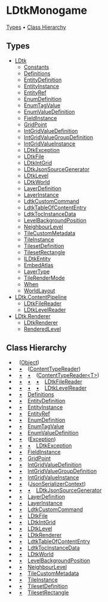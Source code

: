 # LDtkMonogame

[Types](#types) &#x2022; [Class Hierarchy](#class-hierarchy)

## Types

* [LDtk](LDtk/README.md)
  * [Constants](LDtk/Constants/README.md)
  * [Definitions](LDtk/Definitions/README.md)
  * [EntityDefinition](LDtk/EntityDefinition/README.md)
  * [EntityInstance](LDtk/EntityInstance/README.md)
  * [EntityRef](LDtk/EntityRef/README.md)
  * [EnumDefinition](LDtk/EnumDefinition/README.md)
  * [EnumTagValue](LDtk/EnumTagValue/README.md)
  * [EnumValueDefinition](LDtk/EnumValueDefinition/README.md)
  * [FieldInstance](LDtk/FieldInstance/README.md)
  * [GridPoint](LDtk/GridPoint/README.md)
  * [IntGridValueDefinition](LDtk/IntGridValueDefinition/README.md)
  * [IntGridValueGroupDefinition](LDtk/IntGridValueGroupDefinition/README.md)
  * [IntGridValueInstance](LDtk/IntGridValueInstance/README.md)
  * [LDtkException](LDtk/LDtkException/README.md)
  * [LDtkFile](LDtk/LDtkFile/README.md)
  * [LDtkIntGrid](LDtk/LDtkIntGrid/README.md)
  * [LDtkJsonSourceGenerator](LDtk/LDtkJsonSourceGenerator/README.md)
  * [LDtkLevel](LDtk/LDtkLevel/README.md)
  * [LDtkWorld](LDtk/LDtkWorld/README.md)
  * [LayerDefinition](LDtk/LayerDefinition/README.md)
  * [LayerInstance](LDtk/LayerInstance/README.md)
  * [LdtkCustomCommand](LDtk/LdtkCustomCommand/README.md)
  * [LdtkTableOfContentEntry](LDtk/LdtkTableOfContentEntry/README.md)
  * [LdtkTocInstanceData](LDtk/LdtkTocInstanceData/README.md)
  * [LevelBackgroundPosition](LDtk/LevelBackgroundPosition/README.md)
  * [NeighbourLevel](LDtk/NeighbourLevel/README.md)
  * [TileCustomMetadata](LDtk/TileCustomMetadata/README.md)
  * [TileInstance](LDtk/TileInstance/README.md)
  * [TilesetDefinition](LDtk/TilesetDefinition/README.md)
  * [TilesetRectangle](LDtk/TilesetRectangle/README.md)
  * [ILDtkEntity](LDtk/ILDtkEntity/README.md)
  * [EmbedAtlas](LDtk/EmbedAtlas/README.md)
  * [LayerType](LDtk/LayerType/README.md)
  * [TileRenderMode](LDtk/TileRenderMode/README.md)
  * [When](LDtk/When/README.md)
  * [WorldLayout](LDtk/WorldLayout/README.md)
* [LDtk.ContentPipeline](LDtk/ContentPipeline/README.md)
  * [LDtkFileReader](LDtk/ContentPipeline/LDtkFileReader/README.md)
  * [LDtkLevelReader](LDtk/ContentPipeline/LDtkLevelReader/README.md)
* [LDtk.Renderer](LDtk/Renderer/README.md)
  * [LDtkRenderer](LDtk/Renderer/LDtkRenderer/README.md)
  * [RenderedLevel](LDtk/Renderer/RenderedLevel/README.md)

## Class Hierarchy

* &ensp; \([Object](https://docs.microsoft.com/en-us/dotnet/api/system.object)\)<a id="class-hierarchy-System_Object"></a>
* &ensp; [&bull;](#class-hierarchy-System_Object "Object") &ensp; \([ContentTypeReader](https://docs.microsoft.com/en-us/dotnet/api/microsoft.xna.framework.content.contenttypereader)\)<a id="class-hierarchy-Microsoft_Xna_Framework_Content_ContentTypeReader"></a>
* &ensp; [&bull;](#class-hierarchy-System_Object "Object") &ensp; [&bull;](#class-hierarchy-Microsoft_Xna_Framework_Content_ContentTypeReader "ContentTypeReader") &ensp; \([ContentTypeReader\<T\>](https://docs.microsoft.com/en-us/dotnet/api/microsoft.xna.framework.content.contenttypereader-1)\)<a id="class-hierarchy-Microsoft_Xna_Framework_Content_ContentTypeReader_1"></a>
* &ensp; [&bull;](#class-hierarchy-System_Object "Object") &ensp; [&bull;](#class-hierarchy-Microsoft_Xna_Framework_Content_ContentTypeReader "ContentTypeReader") &ensp; [&bull;](#class-hierarchy-Microsoft_Xna_Framework_Content_ContentTypeReader_1 "ContentTypeReader<T>") &ensp; [LDtkFileReader](LDtk/ContentPipeline/LDtkFileReader/README.md)<a id="class-hierarchy-LDtk_ContentPipeline_LDtkFileReader"></a>
* &ensp; [&bull;](#class-hierarchy-System_Object "Object") &ensp; [&bull;](#class-hierarchy-Microsoft_Xna_Framework_Content_ContentTypeReader "ContentTypeReader") &ensp; [&bull;](#class-hierarchy-Microsoft_Xna_Framework_Content_ContentTypeReader_1 "ContentTypeReader<T>") &ensp; [LDtkLevelReader](LDtk/ContentPipeline/LDtkLevelReader/README.md)<a id="class-hierarchy-LDtk_ContentPipeline_LDtkLevelReader"></a>
* &ensp; [&bull;](#class-hierarchy-System_Object "Object") &ensp; [Definitions](LDtk/Definitions/README.md)<a id="class-hierarchy-LDtk_Definitions"></a>
* &ensp; [&bull;](#class-hierarchy-System_Object "Object") &ensp; [EntityDefinition](LDtk/EntityDefinition/README.md)<a id="class-hierarchy-LDtk_EntityDefinition"></a>
* &ensp; [&bull;](#class-hierarchy-System_Object "Object") &ensp; [EntityInstance](LDtk/EntityInstance/README.md)<a id="class-hierarchy-LDtk_EntityInstance"></a>
* &ensp; [&bull;](#class-hierarchy-System_Object "Object") &ensp; [EntityRef](LDtk/EntityRef/README.md)<a id="class-hierarchy-LDtk_EntityRef"></a>
* &ensp; [&bull;](#class-hierarchy-System_Object "Object") &ensp; [EnumDefinition](LDtk/EnumDefinition/README.md)<a id="class-hierarchy-LDtk_EnumDefinition"></a>
* &ensp; [&bull;](#class-hierarchy-System_Object "Object") &ensp; [EnumTagValue](LDtk/EnumTagValue/README.md)<a id="class-hierarchy-LDtk_EnumTagValue"></a>
* &ensp; [&bull;](#class-hierarchy-System_Object "Object") &ensp; [EnumValueDefinition](LDtk/EnumValueDefinition/README.md)<a id="class-hierarchy-LDtk_EnumValueDefinition"></a>
* &ensp; [&bull;](#class-hierarchy-System_Object "Object") &ensp; \([Exception](https://docs.microsoft.com/en-us/dotnet/api/system.exception)\)<a id="class-hierarchy-System_Exception"></a>
* &ensp; [&bull;](#class-hierarchy-System_Object "Object") &ensp; [&bull;](#class-hierarchy-System_Exception "Exception") &ensp; [LDtkException](LDtk/LDtkException/README.md)<a id="class-hierarchy-LDtk_LDtkException"></a>
* &ensp; [&bull;](#class-hierarchy-System_Object "Object") &ensp; [FieldInstance](LDtk/FieldInstance/README.md)<a id="class-hierarchy-LDtk_FieldInstance"></a>
* &ensp; [&bull;](#class-hierarchy-System_Object "Object") &ensp; [GridPoint](LDtk/GridPoint/README.md)<a id="class-hierarchy-LDtk_GridPoint"></a>
* &ensp; [&bull;](#class-hierarchy-System_Object "Object") &ensp; [IntGridValueDefinition](LDtk/IntGridValueDefinition/README.md)<a id="class-hierarchy-LDtk_IntGridValueDefinition"></a>
* &ensp; [&bull;](#class-hierarchy-System_Object "Object") &ensp; [IntGridValueGroupDefinition](LDtk/IntGridValueGroupDefinition/README.md)<a id="class-hierarchy-LDtk_IntGridValueGroupDefinition"></a>
* &ensp; [&bull;](#class-hierarchy-System_Object "Object") &ensp; [IntGridValueInstance](LDtk/IntGridValueInstance/README.md)<a id="class-hierarchy-LDtk_IntGridValueInstance"></a>
* &ensp; [&bull;](#class-hierarchy-System_Object "Object") &ensp; \([JsonSerializerContext](https://docs.microsoft.com/en-us/dotnet/api/system.text.json.serialization.jsonserializercontext)\)<a id="class-hierarchy-System_Text_Json_Serialization_JsonSerializerContext"></a>
* &ensp; [&bull;](#class-hierarchy-System_Object "Object") &ensp; [&bull;](#class-hierarchy-System_Text_Json_Serialization_JsonSerializerContext "JsonSerializerContext") &ensp; [LDtkJsonSourceGenerator](LDtk/LDtkJsonSourceGenerator/README.md)<a id="class-hierarchy-LDtk_LDtkJsonSourceGenerator"></a>
* &ensp; [&bull;](#class-hierarchy-System_Object "Object") &ensp; [LayerDefinition](LDtk/LayerDefinition/README.md)<a id="class-hierarchy-LDtk_LayerDefinition"></a>
* &ensp; [&bull;](#class-hierarchy-System_Object "Object") &ensp; [LayerInstance](LDtk/LayerInstance/README.md)<a id="class-hierarchy-LDtk_LayerInstance"></a>
* &ensp; [&bull;](#class-hierarchy-System_Object "Object") &ensp; [LdtkCustomCommand](LDtk/LdtkCustomCommand/README.md)<a id="class-hierarchy-LDtk_LdtkCustomCommand"></a>
* &ensp; [&bull;](#class-hierarchy-System_Object "Object") &ensp; [LDtkFile](LDtk/LDtkFile/README.md)<a id="class-hierarchy-LDtk_LDtkFile"></a>
* &ensp; [&bull;](#class-hierarchy-System_Object "Object") &ensp; [LDtkIntGrid](LDtk/LDtkIntGrid/README.md)<a id="class-hierarchy-LDtk_LDtkIntGrid"></a>
* &ensp; [&bull;](#class-hierarchy-System_Object "Object") &ensp; [LDtkLevel](LDtk/LDtkLevel/README.md)<a id="class-hierarchy-LDtk_LDtkLevel"></a>
* &ensp; [&bull;](#class-hierarchy-System_Object "Object") &ensp; [LDtkRenderer](LDtk/Renderer/LDtkRenderer/README.md)<a id="class-hierarchy-LDtk_Renderer_LDtkRenderer"></a>
* &ensp; [&bull;](#class-hierarchy-System_Object "Object") &ensp; [LdtkTableOfContentEntry](LDtk/LdtkTableOfContentEntry/README.md)<a id="class-hierarchy-LDtk_LdtkTableOfContentEntry"></a>
* &ensp; [&bull;](#class-hierarchy-System_Object "Object") &ensp; [LdtkTocInstanceData](LDtk/LdtkTocInstanceData/README.md)<a id="class-hierarchy-LDtk_LdtkTocInstanceData"></a>
* &ensp; [&bull;](#class-hierarchy-System_Object "Object") &ensp; [LDtkWorld](LDtk/LDtkWorld/README.md)<a id="class-hierarchy-LDtk_LDtkWorld"></a>
* &ensp; [&bull;](#class-hierarchy-System_Object "Object") &ensp; [LevelBackgroundPosition](LDtk/LevelBackgroundPosition/README.md)<a id="class-hierarchy-LDtk_LevelBackgroundPosition"></a>
* &ensp; [&bull;](#class-hierarchy-System_Object "Object") &ensp; [NeighbourLevel](LDtk/NeighbourLevel/README.md)<a id="class-hierarchy-LDtk_NeighbourLevel"></a>
* &ensp; [&bull;](#class-hierarchy-System_Object "Object") &ensp; [TileCustomMetadata](LDtk/TileCustomMetadata/README.md)<a id="class-hierarchy-LDtk_TileCustomMetadata"></a>
* &ensp; [&bull;](#class-hierarchy-System_Object "Object") &ensp; [TileInstance](LDtk/TileInstance/README.md)<a id="class-hierarchy-LDtk_TileInstance"></a>
* &ensp; [&bull;](#class-hierarchy-System_Object "Object") &ensp; [TilesetDefinition](LDtk/TilesetDefinition/README.md)<a id="class-hierarchy-LDtk_TilesetDefinition"></a>
* &ensp; [&bull;](#class-hierarchy-System_Object "Object") &ensp; [TilesetRectangle](LDtk/TilesetRectangle/README.md)<a id="class-hierarchy-LDtk_TilesetRectangle"></a>

